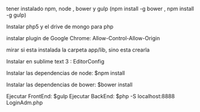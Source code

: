 tener instalado  npm, node  , bower y gulp (npm install -g bower , npm install -g gulp)

Instalar php5 y el drive de mongo para php

instalar plugin de Google Chrome: Allow-Control-Allow-Origin

mirar si esta instalada la carpeta app/lib, sino esta crearla

Instalar en sublime text 3  : EditorConfig

Instalar las dependencias de node: $npm install

Instalar las dependencias de bower: $bower install

Ejecutar FrontEnd: $gulp
Ejecutar BackEnd: $php -S localhost:8888 LoginAdm.php

